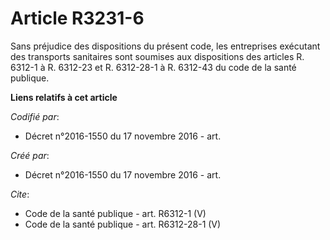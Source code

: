 # Article R3231-6

Sans préjudice des dispositions du présent code, les entreprises exécutant des transports sanitaires sont soumises aux
dispositions des articles R. 6312-1 à R. 6312-23 et R. 6312-28-1 à R. 6312-43 du code de la santé publique.

**Liens relatifs à cet article**

_Codifié par_:

  - Décret n°2016-1550 du 17 novembre 2016 - art.

_Créé par_:

  - Décret n°2016-1550 du 17 novembre 2016 - art.

_Cite_:

  - Code de la santé publique - art. R6312-1 (V)
  - Code de la santé publique - art. R6312-28-1 (V)

